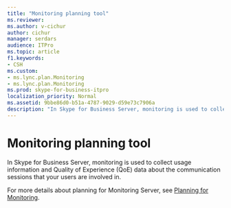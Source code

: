 ```yaml
---
title: "Monitoring planning tool"
ms.reviewer: 
ms.author: v-cichur
author: cichur
manager: serdars
audience: ITPro
ms.topic: article
f1.keywords:
- CSH
ms.custom:
- ms.lync.plan.Monitoring
- ms.lync.plan.Monitoring
ms.prod: skype-for-business-itpro
localization_priority: Normal
ms.assetid: 9bbe86d0-b51a-4787-9029-d59e73c7906a
description: "In Skype for Business Server, monitoring is used to collect usage information and Quality of Experience (QoE) data about the communication sessions that your users are involved in."
---
```


# Monitoring planning tool

In Skype for Business Server, monitoring is used to collect usage information and Quality of Experience (QoE) data about the communication sessions that your users are involved in.

For more details about planning for Monitoring Server, see [Planning for Monitoring](/previous-versions/office/lync-server-2013/lync-server-2013-planning-for-monitoring).